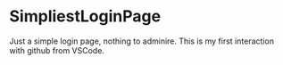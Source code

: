 # SimpliestLoginPage

Just a simple login page, nothing to adminire. 
This is my first interaction with github from VSCode.
